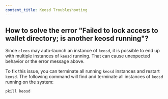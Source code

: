 ```yaml
---
content_title: Keosd Troubleshooting
---
```


## How to solve the error "Failed to lock access to wallet directory; is another keosd running"?

Since `cleos` may auto-launch an instance of `keosd`, it is possible to end up with multiple instances of `keosd` running. That can cause unexpected behavior or the error message above.

To fix this issue, you can terminate all running `keosd` instances and restart `keosd`. The following command will find and terminate all instances of `keosd` running on the system:

```sh
pkill keosd
```
